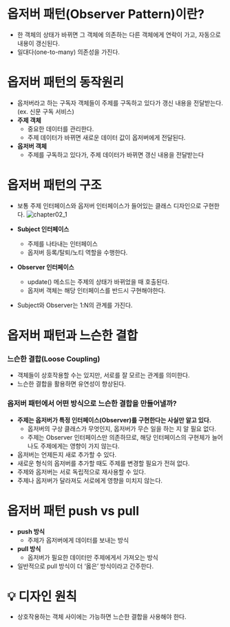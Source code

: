 # 옵저버 패턴(Observer Pattern)이란?

- 한 객체의 상태가 바뀌면 그 객체에 의존하는 다른 객체에게 연락이 가고, 자동으로 내용이 갱신된다.
- 일대다(one-to-many) 의존성을 가진다.

# 옵저버 패턴의 동작원리

- 옵저버라고 하는 구독자 객체들이 주제를 구독하고 있다가 갱신 내용을 전달받는다. (ex. 신문 구독 서비스)
- **주제 객체**
    - 중요한 데이터를 관리한다.
    - 주제 데이터가 바뀌면 새로운 데이터 값이 옵저버에게 전달된다.
- **옵저버 객체**
    - 주제를 구독하고 있다가, 주제 데이터가 바뀌면 갱신 내용을 전달받는다

# 옵저버 패턴의 구조

- 보통 주제 인터페이스와 옵저버 인터페이스가 들어있는 클래스 디자인으로 구현한다.
![chapter02_1](https://github.com/you-can-be-ace/headfirst-design-patterns/assets/132281360/51e9cf1d-33ab-4606-a6b3-1a3aaa68671e)

- **Subject 인터페이스**
    - 주제를 나타내는 인터페이스
    - 옵저버 등록/탈퇴/노티 역할을 수행한다.
- **Observer 인터페이스**
    - update() 메소드는 주제의 상태가 바뀌었을 때 호출된다.
    - 옵저버 객체는 해당 인터페이스를 반드시 구현해야한다.
- Subject와 Observer는 1:N의 관계를 가진다.

# 옵저버 패턴과 느슨한 결합

### 느슨한 결합(Loose Coupling)

- 객체들이 상호작용할 수는 있지만, 서로를 잘 모르는 관계를 의미한다.
- 느슨한 결합을 활용하면 유연성이 향상된다.

### 옵저버 패턴에서 어떤 방식으로 느슨한 결합을 만들어낼까?

- **주제는 옵저버가 특정 인터페이스(Observer)를 구현한다는 사실만 알고 있다.**
    - 옵저버의 구상 클래스가 무엇인지, 옵저버가 무슨 일을 하는 지 알 필요 없다.
    - 주제는 Observer 인터페이스만 의존하므로, 해당 인터페이스의 구현체가 늘어나도 주제에게는 영향이 가지 않는다.
- 옵저버는 언제든지 새로 추가할 수 있다.
- 새로운 형식의 옵저버를 추가할 때도 주제를 변경할 필요가 전혀 없다.
- 주제와 옵저버는 서로 독립적으로 재사용할 수 있다.
- 주제나 옵저버가 달라져도 서로에게 영향을 미치지 않는다.

# 옵저버 패턴 push vs pull

- **push 방식**
    - 주제가 옵저버에게 데이터를 보내는 방식
- **pull 방식**
    - 옵저버가 필요한 데이터만 주제에게서 가져오는 방식
- 일반적으로 pull 방식이 더 ‘옳은’ 방식이라고 간주한다.

# 💡 디자인 원칙

- 상호작용하는 객체 사이에는 가능하면 느슨한 결합을 사용해야 한다.
